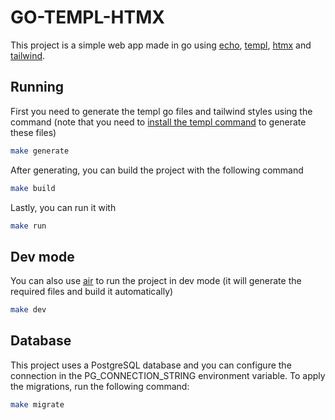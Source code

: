 # GO-TEMPL-HTMX

This project is a simple web app made in go using [echo](https://github.com/labstack/echo), [templ](https://github.com/a-h/templ), [htmx](https://htmx.org/) and [tailwind](https://tailwindcss.com/).

## Running

First you need to generate the templ go files and tailwind styles using the command (note that you need to [install the templ command](https://templ.guide/quick-start/installation) to generate these files)

```bash
make generate
```
After generating, you can build the project with the following command

```bash
make build
```

Lastly, you can run it with

```bash
make run
```

## Dev mode

You can also use [air](https://github.com/cosmtrek/air) to run the project in dev mode (it will generate the required files and build it automatically)

```bash
make dev
```

## Database

This project uses a PostgreSQL database and you can configure the connection in the PG_CONNECTION_STRING environment variable. To apply the migrations, run the following command:

```bash
make migrate
```
